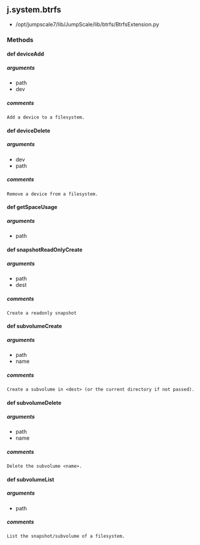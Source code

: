 ## j.system.btrfs

- /opt/jumpscale7/lib/JumpScale/lib/btrfs/BtrfsExtension.py

### Methods

#### def deviceAdd 
##### arguments

- path
- dev

##### comments

```
Add a device to a filesystem.

```

#### def deviceDelete 
##### arguments

- dev
- path

##### comments

```
Remove a device from a filesystem.

```

#### def getSpaceUsage 
##### arguments

- path
#### def snapshotReadOnlyCreate 
##### arguments

- path
- dest

##### comments

```
Create a readonly snapshot

```

#### def subvolumeCreate 
##### arguments

- path
- name

##### comments

```
Create a subvolume in <dest> (or the current directory if not passed).

```

#### def subvolumeDelete 
##### arguments

- path
- name

##### comments

```
Delete the subvolume <name>.

```

#### def subvolumeList 
##### arguments

- path

##### comments

```
List the snapshot/subvolume of a filesystem.

```


